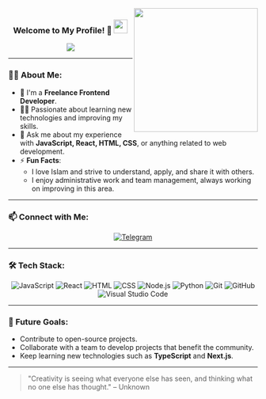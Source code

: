 <img align="right" src="https://c.tenor.com/_DOBjnGspYAAAAAM/code-coding.gif" width="250">

<h3 align="center">
  Welcome to My Profile! 👋
  <img src="https://media.giphy.com/media/hvRJCLFzcasrR4ia7z/giphy.gif" width="28">
</h3>

<p align="center">
  <a href="https://github.com/DenverCoder1/readme-typing-svg">
    <img src="https://readme-typing-svg.herokuapp.com/?lines=Frontend%20Web%20Developer;Always%20Learning%20New%20Things;Passionate%20Coder&font=Fira%20Code&center=true&width=440&height=45&color=f75c7e&vCenter=true&size=22">
  </a>
</p>

---

### 👨‍💻 About Me:
- 🏢 I'm a **Freelance Frontend Developer**.
- 👨‍💻 Passionate about learning new technologies and improving my skills.
- 💬 Ask me about my experience with **JavaScript, React, HTML, CSS**, or anything related to web development.
- ⚡ **Fun Facts**:
  - I love Islam and strive to understand, apply, and share it with others.
  - I enjoy administrative work and team management, always working on improving in this area.

---

### 📫 Connect with Me:
<p align="center">
  <a href="https://t.me/T2022A" target="_blank">
    <img src="https://img.shields.io/badge/-Telegram-0077B5?style=for-the-badge&logo=telegram&logoColor=white" alt="Telegram">
  </a>
</p>

---

### 🛠 Tech Stack:
<p align="center">
  <img src="https://img.shields.io/badge/-JavaScript-05122A?style=flat&logo=javascript" alt="JavaScript">
  <img src="https://img.shields.io/badge/-React-05122A?style=flat&logo=react" alt="React">
  <img src="https://img.shields.io/badge/-HTML-05122A?style=flat&logo=HTML5" alt="HTML">
  <img src="https://img.shields.io/badge/-CSS-05122A?style=flat&logo=CSS3&logoColor=1572B6" alt="CSS">
  <img src="https://img.shields.io/badge/-Node.js-05122A?style=flat&logo=node.js&logoColor=339933" alt="Node.js">
  <img src="https://img.shields.io/badge/-Python-05122A?style=flat&logo=python" alt="Python">
  <img src="https://img.shields.io/badge/-Git-05122A?style=flat&logo=git" alt="Git">
  <img src="https://img.shields.io/badge/-GitHub-05122A?style=flat&logo=github" alt="GitHub">
  <img src="https://img.shields.io/badge/-Visual%20Studio%20Code-05122A?style=flat&logo=visual-studio-code&logoColor=007ACC" alt="Visual Studio Code">
</p>

---

### 🌟 Future Goals:
- Contribute to open-source projects.
- Collaborate with a team to develop projects that benefit the community.
- Keep learning new technologies such as **TypeScript** and **Next.js**.

---

> "Creativity is seeing what everyone else has seen, and thinking what no one else has thought." – Unknown
